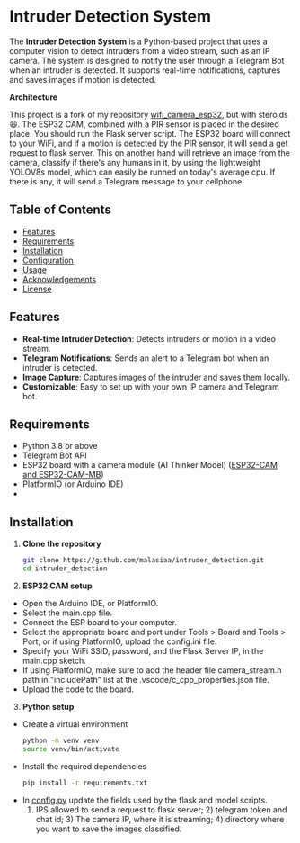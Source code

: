 # Intruder Detection System

The **Intruder Detection System** is a Python-based project that uses a computer vision to detect intruders from a video stream, such as an IP camera. The system is designed to notify the user through a Telegram Bot when an intruder is detected. It supports real-time notifications, captures and saves images if motion is detected.

**Architecture**

This project is a fork of my repository [wifi_camera_esp32](https://github.com/malasiaa/wifi_camera_esp32), but with steroids :laughing:. The ESP32 CAM, combined with a PIR sensor is placed in the desired place. You should run the Flask server script. The ESP32 board will connect to your WiFi, and if a motion is detected by the PIR sensor, it will send a get request to flask server. This on another hand will retrieve an image from the camera, classify if there's any humans in it, by using the lightweight YOLOV8s model, which can easily be runned on today's average cpu. If there is any, it will send a Telegram message to your cellphone.

## Table of Contents

- [Features](#features)
- [Requirements](#requirements)
- [Installation](#installation)
- [Configuration](#configuration)
- [Usage](#usage)
- [Acknowledgements](#acknowledgements)
- [License](#license)

## Features

- **Real-time Intruder Detection**: Detects intruders or motion in a video stream.
- **Telegram Notifications**: Sends an alert to a Telegram bot when an intruder is detected.
- **Image Capture**: Captures images of the intruder and saves them locally.
- **Customizable**: Easy to set up with your own IP camera and Telegram bot.

## Requirements

- Python 3.8 or above
- Telegram Bot API
- ESP32 board with a camera module (AI Thinker Model) ([ESP32-CAM and ESP32-CAM-MB](https://pt.aliexpress.com/item/1005006938892262.html?src=google&src=google&albch=shopping&acnt=272-267-0231&slnk=&plac=&mtctp=&albbt=Google_7_shopping&gclsrc=aw.ds&albagn=888888&isSmbAutoCall=false&needSmbHouyi=false&src=google&albch=shopping&acnt=272-267-0231&slnk=&plac=&mtctp=&albbt=Google_7_shopping&gclsrc=aw.ds&albagn=888888&ds_e_adid=&ds_e_matchtype=&ds_e_device=c&ds_e_network=x&ds_e_product_group_id=&ds_e_product_id=pt1005006938892262&ds_e_product_merchant_id=5346350603&ds_e_product_country=PT&ds_e_product_language=pt&ds_e_product_channel=online&ds_e_product_store_id=&ds_url_v=2&albcp=20695431540&albag=&isSmbAutoCall=false&needSmbHouyi=false&gad_source=1&gclid=Cj0KCQjw4MSzBhC8ARIsAPFOuyUrv-3EmW35uy8ZSv-_7S-G1Faw_W5M5DSnsyVQwbEPoaeKBJvvBDEaAjWfEALw_wcB&aff_fcid=cf0879a328a44c42afd7b636f587dfdb-1718749467693-00217-UneMJZVf&aff_fsk=UneMJZVf&aff_platform=aaf&sk=UneMJZVf&aff_trace_key=cf0879a328a44c42afd7b636f587dfdb-1718749467693-00217-UneMJZVf&terminal_id=bec40578c234405895a1646236025a60&afSmartRedirect=y))
- PlatformIO (or Arduino IDE)
- 
## Installation

1. **Clone the repository**
   ```bash
   git clone https://github.com/malasiaa/intruder_detection.git
   cd intruder_detection

2. **ESP32 CAM setup**
 - Open the Arduino IDE, or PlatformIO.
 - Select the main.cpp file.
 - Connect the ESP board to your computer.
 - Select the appropriate board and port under Tools > Board and Tools > Port, or if using PlatformIO, upload the config.ini file.
 - Specify your WiFi SSID, password, and the Flask Server IP, in the main.cpp sketch.
 - If using PlatformIO, make sure to add the header file camera_stream.h path in "includePath" list at the .vscode/c_cpp_properties.json file.
 - Upload the code to the board.

3. **Python setup**
 - Create a virtual environment
   ```bash
   python -m venv venv
   source venv/bin/activate

 - Install the required dependencies
   ```bash
   pip install -r requirements.txt

 - In [config.py](https://github.com/malasiaa/intruder_detection/blob/main/config.py) update the fields used by the flask and model scripts.
   1) IPS allowed to send a request to flask server; 2) telegram token and chat id; 3) The camera IP, where it is streaming; 4) directory where you want to save the images classified.
